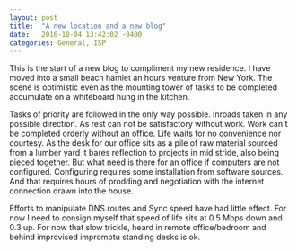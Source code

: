 ```yaml
---
layout: post
title:  "A new location and a new blog"
date:   2016-10-04 13:42:02 -0400
categories: General, ISP
---
```


This is the start of a new blog to compliment my new residence. I have moved into a small beach hamlet an hours venture from New York. The scene is optimistic even as the mounting tower of tasks to be completed accumulate on a whiteboard hung in the kitchen.

Tasks of priority are followed in the only way possible. Inroads taken in any possible direction. As rest can not be satisfactory without work. Work can't be completed orderly without an office. Life waits for no convenience nor courtesy. As the desk for our office sits as a pile of raw material sourced from a lumber yard it bares reflection to projects in mid stride, also being pieced together. But what need is there for an office if computers are not configured. Configuring requires some installation from software sources. And that requires hours of prodding and negotiation with the internet connection drawn into the house.

Efforts to manipulate DNS routes and Sync speed have had little effect. For now I need to consign myself that speed of life sits at 0.5 Mbps down and 0.3 up. For now that slow trickle, heard in remote office/bedroom and behind improvised impromptu standing desks is ok.
